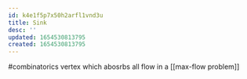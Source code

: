 ```yaml
---
id: k4e1f5p7x50h2arfl1vnd3u
title: Sink
desc: ''
updated: 1654530813795
created: 1654530813795
---
```

#combinatorics 
vertex which abosrbs all flow in a [[max-flow problem]]
